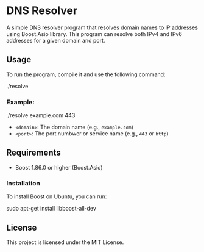 # DNS Resolver

A simple DNS resolver program that resolves domain names to IP addresses using Boost.Asio library. 
This program can resolve both IPv4 and IPv6 addresses for a given domain and port.

## Usage

To run the program, compile it and use the following command:

./resolve <domain> <port>


### Example:

./resolve example.com 443


- `<domain>`: The domain name (e.g., `example.com`)
- `<port>`: The port numbwer or service name (e.g., `443` or `http`)

## Requirements

- Boost 1.86.0 or higher (Boost.Asio)

### Installation

To install Boost on Ubuntu, you can run:

sudo apt-get install libboost-all-dev


## License

This project is licensed under the MIT License.
